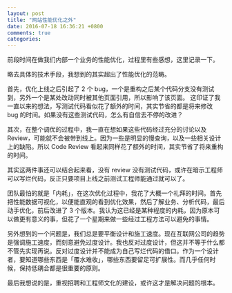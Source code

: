```yaml
---
layout: post
title: "网站性能优化之外"
date: 2016-07-18 16:36:21 +0800
comments: true
categories:
---
```


前段时间在做我们内部一个业务的性能优化，过程里有些感想，这里记录一下。

略去具体的技术手段，我想到的其实超出了性能优化的范畴。

首先，优化上线之后引起了 2 个 bug，一个是重构之后某个代码分支没有测试到，另外一个是某处改动同时被其他页面引用，所以影响了该页面。
这印证了我一直以来的想法，写测试代码看似花了额外的时间，其实节省的都是将来修改 bug 的时间。如果没有这些测试代码，怎么有自信去不停的改进？

其次，在整个调优的过程中，我一直在想如果这些代码经过充分的讨论以及 Review，可能就不会被带到线上。因为一些是明显的慢查询，以及一些相关设计上的缺陷。所以 Code Review 看起来同样花了额外的时间，其实节省了将来重构的时间。

其实这两件事还可以结合起来看，没有 review 没有测试代码，或许在暗示工程师可以写烂代码，反正只要项目上线之前测试工程师能通过就可以了。

团队最怕的就是「内耗」，在这次优化过程中，我花了大概一个礼拜的时间。首先把性能数据可视化，以便能直观的看到优化效果，然后了解业务、分析代码，最后动手优化，前后改进了 3 个版本。我认为这已经是某种程度的内耗，因为原本可以做更有意义的事，但花了一个星期来做一些经过工程方法可以避免的事情。

另外想到的一个问题是，我们总是要平衡设计和施工速度。现在互联网公司的趋势是强调施工速度，而刻意避免过度设计。我也反对过度设计，但这并不等于什么都不管先实现再说。反对过度设计并不能成为自己写烂代码的借口。作为一个设计者，要知道哪些东西是「覆水难收」，哪些东西要留足可扩展性。而几乎任何时候，保持低耦合都是很重要的原则。

最后我想说的是，重视招聘和工程师文化的建设，或许这才是解决问题的根本。
